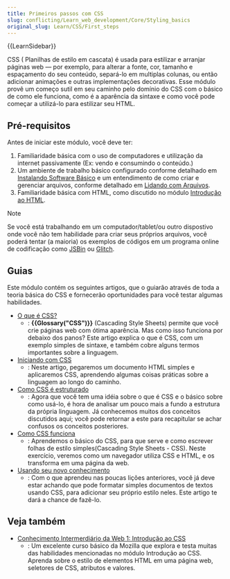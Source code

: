 ```yaml
---
title: Primeiros passos com CSS
slug: conflicting/Learn_web_development/Core/Styling_basics
original_slug: Learn/CSS/First_steps
---
```


{{LearnSidebar}}

CSS ( Planilhas de estilo em cascata) é usada para estilizar e arranjar páginas web — por exemplo, para alterar a fonte, cor, tamanho e espaçamento do seu conteúdo, separá-lo em multiplas colunas, ou então adicionar animações e outras implementações decorativas. Esse módulo provê um começo sutil em seu caminho pelo domínio do CSS com o básico de como ele funciona, como é a aparência da sintaxe e como você pode começar a utilizá-lo para estilizar seu HTML.

## Pré-requisitos

Antes de iniciar este módulo, você deve ter:

1. Familiaridade básica com o uso de computadores e utilização da internet passivamente (Ex: vendo e consumindo o conteúdo.)
2. Um ambiente de trabalho básico configurado conforme detalhado em [Instalando Software Básico](/pt-BR/docs/Learn/Getting_started_with_the_web/Installing_basic_software/pt-BR/docs/) e um entendimento de como criar e gerenciar arquivos, conforme detalhado em [Lidando com Arquivos](/pt-BR/docs/Learn/Getting_started_with_the_web/Dealing_with_files).
3. Familiaridade básica com HTML, como discutido no módulo [Introdução ao HTML](/pt-BR/docs/Learn/HTML/Introduction_to_HTML).

> [!NOTE]
> Se você está trabalhando em um computador/tablet/ou outro dispostivo onde você não tem habilidade para criar seus próprios arquivos, você poderá tentar (a maioria) os exemplos de códigos em um programa online de codificação como [JSBin](https://jsbin.com/) ou [Glitch](https://glitch.com/).

## Guias

Este módulo contém os seguintes artigos, que o guiarão através de toda a teoria básica do CSS e fornecerão oportunidades para você testar algumas habilidades.

- [O que é CSS?](/pt-BR/docs/Learn/CSS/First_steps/What_is_CSS)
  - : **{{Glossary("CSS")}}** (Cascading Style Sheets) permite que você crie páginas web com ótima aparência. Mas como isso funciona por debaixo dos panos? Este artigo explica o que é CSS, com um exemplo simples de sintaxe, e também cobre alguns termos importantes sobre a linguagem.
- [Iniciando com CSS](/pt-BR/docs/Learn/CSS/First_steps/Getting_started)
  - : Neste artigo, pegaremos um documento HTML simples e aplicaremos CSS, aprendendo algumas coisas práticas sobre a linguagem ao longo do caminho.
- [Como CSS é estruturado](/pt-BR/docs/Learn/CSS/First_steps/How_CSS_is_structured)
  - : Agora que você tem uma idéia sobre o que é CSS e o básico sobre como usá-lo, é hora de analisar um pouco mais a fundo a estrutura da própria linguagem. Já conhecemos muitos dos conceitos discutidos aqui; você pode retornar a este para recapitular se achar confusos os conceitos posteriores.
- [Como CSS funciona](/pt-BR/docs/Learn/CSS/First_steps/Styling_a_biography_page)
  - : Aprendemos o básico do CSS, para que serve e como escrever folhas de estilo simples(Cascading Style Sheets - CSS). Neste exercício, veremos como um navegador utiliza CSS e HTML, e os transforma em uma página da web.
- [Usando seu novo conhecimento](/pt-BR/docs/Learn/CSS/First_steps/Styling_a_biography_page)
  - : Com o que aprendeu nas poucas lições anteriores, você já deve estar achando que pode formatar simples documentos de textos usando CSS, para adicionar seu próprio estilo neles. Este artigo te dará a chance de fazê-lo.

## Veja também

- [Conhecimento Intermerdiário da Web 1: Introdução ao CSS](https://teach.mozilla.org/activities/intermediate-web-lit/)
  - : Um excelente curso básico da Mozilla que explora e testa muitas das habilidades mencionadas no módulo Introdução ao CSS. Aprenda sobre o estilo de elementos HTML em uma página web, seletores de CSS, atributos e valores.
